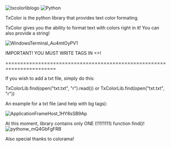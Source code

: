 ![txcolorliblogo](https://user-images.githubusercontent.com/109822062/187177997-251e454b-9f1e-4112-9d8f-1a9ec1d1039e.png)
![Python](https://img.shields.io/badge/python-3670A0?style=for-the-badge&logo=python&logoColor=ffdd54)

TxColor is the python library that provides text color formating.

TxColor gives you the ability to format text with colors right in it! You can also provide a string!

![WindowsTerminal_Au4mtOyPV1](https://user-images.githubusercontent.com/109822062/187227483-02903a01-460b-46b0-b451-4def93f5632b.png)

IMPORTANT! YOU MUST WRITE TAGS IN <>!

=======================================================================

If you wish to add a txt file, simply do this:

TxColorLib.find(open("txt.txt", "r").read())
or
TxColorLib.find(open("txt.txt", "r"))

An example for a txt file (and help with bg tags):

![ApplicationFrameHost_1HY8sSB9Ap](https://user-images.githubusercontent.com/109822062/187228992-22e193c4-359c-4bc0-9ae1-e17d811fbb14.png)

At this moment, library contains only ONE (!11!1111) function find()!
![pythonw_mQ4GbFgFRB](https://user-images.githubusercontent.com/109822062/187178935-bb0a213d-9e79-4dd7-9a0d-647556f278a7.png)

Also special thanks to colorama!
